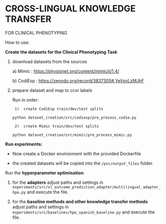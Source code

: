 # CROSS-LINGUAL KNOWLEDGE TRANSFER
FOR CLINICAL PHENOTYPING



How to use: 

**Create the datasets for the Clinical Phenotyping Task** 

1. download datasets from the sources 

    a)  Mimic : https://physionet.org/content/mimiciii/1.4/
    
    b)  CodiEsp : https://zenodo.org/record/3837305#.YeVsnLzMJhF 

2. prepare dataset and map to ccsr labels 

    Run in order: 

        1)  create CodiEsp train/dev/test splits 
        
    `python dataset_creation/src/codiesp/pre_process_codie.py`

        2)  create Mimic train/dev/test splits 
    `python dataset_creation/src/mimic/pre_process_mimic.py`


**Run experiments:**

-   Now create a Docker environment with the provided   Dockerfile

- the created datasets will be copied into the `/pvc/output_files` folder.

Run the **hyperparameter optimisation** 

1) for the **adapters** 
 adjust paths and settings in `experiments/src/xl_outcome_prediction_adapter/multilingual_adapter_hpo.py` and execute the file.


2) for the **baseline methods and other knowledge transfer methods** adjust paths and settings in `experiments/src/baselines/hpo_spanish_baseline.py` and execute the file.









    

